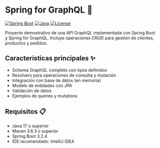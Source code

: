 # Spring for GraphQL 🚀

[![Spring Boot](https://img.shields.io/badge/Spring%20Boot-3.2.4-brightgreen)](https://spring.io/projects/spring-boot)
[![Java](https://img.shields.io/badge/Java-17%2B-blue)](https://openjdk.org/)
[![License](https://img.shields.io/badge/Licencia-MIT-green)](https://opensource.org/licenses/MIT)

Proyecto demostrativo de una API GraphQL implementada con Spring Boot y Spring for GraphQL. Incluye operaciones CRUD para gestión de clientes, productos y pedidos.

## Características principales ✨
- Schema GraphQL completo con tipos definidos
- Resolvers para operaciones de consulta y mutación
- Integración con base de datos (en memoria)
- Modelo de entidades con JPA
- Validación de datos
- Ejemplos de queries y mutations

## Requisitos 📋
- Java 17 o superior
- Maven 3.6.3 o superior
- Spring Boot 3.2.4
- IDE recomendado: IntelliJ IDEA

